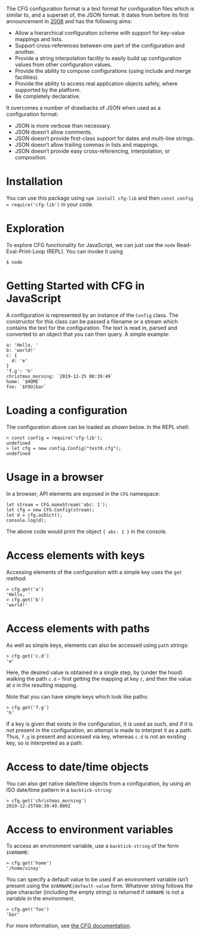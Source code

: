 The CFG configuration format is a text format for configuration files which is similar to, and a superset of, the JSON format. It dates from before its first announcement in [2008](https://wiki.python.org/moin/HierConfig) and has the following aims:

* Allow a hierarchical configuration scheme with support for key-value mappings and lists.
* Support cross-references between one part of the configuration and another.
* Provide a string interpolation facility to easily build up configuration values from other configuration values.
* Provide the ability to compose configurations (using include and merge facilities).
* Provide the ability to access real application objects safely, where supported by the platform.
* Be completely declarative.

It overcomes a number of drawbacks of JSON when used as a configuration format:

* JSON is more verbose than necessary.
* JSON doesn’t allow comments.
* JSON doesn’t provide first-class support for dates and multi-line strings.
* JSON doesn’t allow trailing commas in lists and mappings.
* JSON doesn’t provide easy cross-referencing, interpolation, or composition.

Installation
============
You can use this package using `npm install cfg-lib` and then `const config = require('cfg-lib')`  in your code.

Exploration
============
To explore CFG functionality for JavaScript, we can just use the `node` Read-Eval-Print-Loop (REPL). You can invoke it using
```
$ node
```

Getting Started with CFG in JavaScript
======================================
A configuration is represented by an instance of the `Config` class. The constructor for this class can be passed a filename or a stream which contains the text for the configuration. The text is read in, parsed and converted to an object that you can then query. A simple example:

```
a: 'Hello, '
b: 'world!'
c: {
  d: 'e'
}
'f.g': 'h'
christmas_morning: `2019-12-25 08:39:49`
home: `$HOME`
foo: `$FOO|bar`
```

Loading a configuration
=======================
The configuration above can be loaded as shown below. In the REPL shell:

```
> const config = require('cfg-lib');
undefined
> let cfg = new config.Config("test0.cfg");
undefined
```

Usage in a browser
==================

In a browser, API elements are exposed in the `CFG` namespace:

```
let stream = CFG.makeStream('abc: 1');
let cfg = new CFG.Config(stream);
let d = cfg.asDict();
console.log(d);
```

The above code would print the object `{ abc: 1 }` in the console.

Access elements with keys
=========================
Accessing elements of the configuration with a simple key uses the `get` method:

```
> cfg.get('a')
'Hello, '
> cfg.get('b')
'world!'
```

Access elements with paths
==========================
As well as simple keys, elements  can also be accessed using `path` strings:
```
> cfg.get('c.d')
'e'
```
Here, the desired value is obtained in a single step, by (under the hood) walking the path `c.d` – first getting the mapping at key `c`, and then the value at `d` in the resulting mapping.

Note that you can have simple keys which look like paths:
```
> cfg.get('f.g')
'h'
```
If a key is given that exists in the configuration, it is used as such, and if it is not present in the configuration, an attempt is made to interpret it as a path. Thus, `f.g` is present and accessed via key, whereas `c.d` is not an existing key, so is interpreted as a path.

Access to date/time objects
===========================
You can also get native date/time objects from a configuration, by using an ISO date/time pattern in a `backtick-string`:
```
> cfg.get('christmas_morning')
2019-12-25T08:39:49.000Z
```
Access to environment variables
===============================

To access an environment variable, use a `backtick-string` of the form `$VARNAME`:
```
> cfg.get('home')
'/home/vinay'
```
You can specify a default value to be used if an environment variable isn’t present using the `$VARNAME|default-value` form. Whatever string follows the pipe character (including the empty string) is returned if `VARNAME` is not a variable in the environment.
```
> cfg.get('foo')
'bar'
```
For more information, see [the CFG documentation](https://docs.red-dove.com/cfg/index.html).
